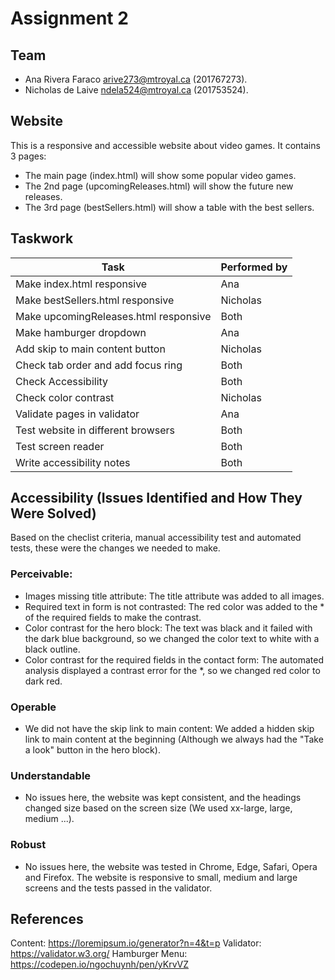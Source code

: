 # Assignment 2

## Team
- Ana Rivera Faraco arive273@mtroyal.ca (201767273).
- Nicholas de Laive ndela524@mtroyal.ca (201753524).

## Website
This is a responsive and accessible website about video games. It contains 3 pages:
- The main page (index.html) will show some popular video games.
- The 2nd page (upcomingReleases.html) will show the future new releases.
- The 3rd page (bestSellers.html) will show a table with the best sellers.

## Taskwork
| Task                                  | Performed by |
| ------------------------------------- | ------------ | 
| Make index.html responsive            | Ana          |
| Make bestSellers.html responsive      | Nicholas     |
| Make upcomingReleases.html responsive | Both         |
| Make hamburger dropdown               | Ana          |
| Add skip to main content button       | Nicholas     |
| Check tab order and add focus ring    | Both         |
| Check Accessibility                   | Both         |
| Check color contrast                  | Nicholas     |
| Validate pages in validator           | Ana          |
| Test website in different browsers    | Both         |
| Test screen reader                    | Both         |
| Write accessibility notes             | Both         |

## Accessibility (Issues Identified and How They Were Solved)
Based on the checlist criteria, manual accessibility test and automated tests, these were the changes we needed to make.
### Perceivable: 
- Images missing title attribute: The title attribute was added to all images.
- Required text in form is not contrasted: The red color was added to the * of the required fields to make the contrast.
- Color contrast for the hero block: The text was black and it failed with the dark blue background, so we changed the color text to white with a black outline.
- Color contrast for the required fields in the contact form: The automated analysis displayed a contrast error for the *, so we changed red color to dark red.
### Operable
- We did not have the skip link to main content: We added a hidden skip link to main content at the beginning (Although we always had the "Take a look" button in the hero block).
### Understandable
- No issues here, the website was kept consistent, and the headings changed size based on the screen size (We used xx-large, large, medium ...).
### Robust
- No issues here, the website was tested in Chrome, Edge, Safari, Opera and Firefox. The website is responsive to small, medium and large screens and the tests passed in the validator.

## References
Content: https://loremipsum.io/generator?n=4&t=p
Validator: https://validator.w3.org/
Hamburger Menu: https://codepen.io/ngochuynh/pen/yKrvVZ

